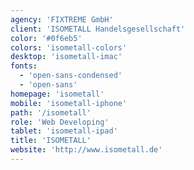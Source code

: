 ```yaml
---
agency: 'FIXTREME GmbH'
client: 'ISOMETALL Handelsgesellschaft'
color: '#0f6eb5'
colors: 'isometall-colors'
desktop: 'isometall-imac'
fonts:
  - 'open-sans-condensed'
  - 'open-sans'
homepage: 'isometall'
mobile: 'isometall-iphone'
path: '/isometall'
role: 'Web Developing'
tablet: 'isometall-ipad'
title: 'ISOMETALL'
website: 'http://www.isometall.de'
---
```

